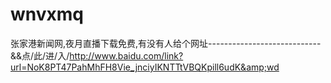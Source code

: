 # wnvxmq
张家港新闻网,夜月直播下载免费,有没有人给个网址----------------------------&amp;&amp;点/此/进/入/http://www.baidu.com/link?url=NoK8PT47PahMhFH8Vie_jnciyIKNTTtVBQKpill6udK&amp;wd
